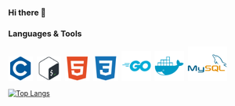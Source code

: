 ### Hi there 👋

<!--
**drumpg/drumpg** is a ✨ _special_ ✨ repository because its `README.md` (this file) appears on your GitHub profile.

Here are some ideas to get you started:

- 🔭 I’m currently working on ...
- 🌱 I’m currently learning ...
- 👯 I’m looking to collaborate on ...
- 🤔 I’m looking for help with ...
- 💬 Ask me about ...
- 📫 How to reach me: ...
- 😄 Pronouns: ...
- ⚡ Fun fact: ...
-->
### Languages & Tools
<div>
  <img src="https://github.com/devicons/devicon/blob/master/icons/c/c-plain.svg" alt="C" width="50px" height="50px">&nbsp
  <img src="https://github.com/devicons/devicon/blob/master/icons/bash/bash-original.svg" alt="bash" width="50px" height="50px">&nbsp
  <img src="https://github.com/devicons/devicon/blob/master/icons/html5/html5-plain.svg" alt="HTML" width="50px" height="50px">&nbsp
  <img src="https://github.com/devicons/devicon/blob/master/icons/css3/css3-plain.svg" alt="CSS" width="50px" height="50px">&nbsp
  <img src="https://github.com/devicons/devicon/blob/master/icons/go/go-original-wordmark.svg" alt="golang" width="60px" height="60px">&nbsp
  <img src="https://github.com/devicons/devicon/blob/master/icons/docker/docker-plain.svg" alt="docker" width="60px" height="60px">&nbsp
  <img src="https://github.com/devicons/devicon/blob/master/icons/mysql/mysql-original-wordmark.svg" alt="mysql" width="80px" height="70px">&nbsp
</div>



        
[![Top Langs](https://github-readme-stats.vercel.app/api/top-langs/?username=drumpg&layout=compact&theme=vision-friendly-dark)](https://github.com/anuraghazra/github-readme-stats)

    


